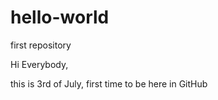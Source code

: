 # hello-world
first repository

Hi Everybody,

this is 3rd of July, first time to be here in GitHub
